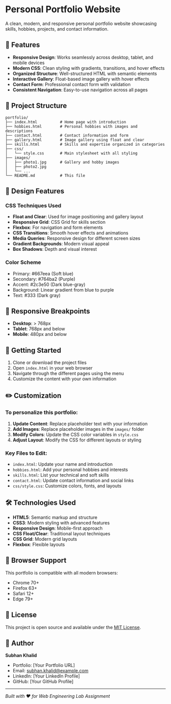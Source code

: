 # Personal Portfolio Website

A clean, modern, and responsive personal portfolio website showcasing skills, hobbies, projects, and contact information.

## 🌟 Features

- **Responsive Design**: Works seamlessly across desktop, tablet, and mobile devices
- **Modern CSS**: Clean styling with gradients, transitions, and hover effects
- **Organized Structure**: Well-structured HTML with semantic elements
- **Interactive Gallery**: Float-based image gallery with hover effects
- **Contact Form**: Professional contact form with validation
- **Consistent Navigation**: Easy-to-use navigation across all pages

## 📁 Project Structure

```
portfolio/
├── index.html          # Home page with introduction
├── hobbies.html        # Personal hobbies with images and descriptions
├── contact.html        # Contact information and form
├── gallery.html        # Image gallery using float and clear
├── skills.html         # Skills and expertise organized in categories
├── css/
│   └── style.css       # Main stylesheet with all styling
├── images/
│   ├── photo1.jpg      # Gallery and hobby images
│   ├── photo2.jpg
│   └── ...
└── README.md           # This file
```

## 🎨 Design Features

### CSS Techniques Used
- **Float and Clear**: Used for image positioning and gallery layout
- **Responsive Grid**: CSS Grid for skills section
- **Flexbox**: For navigation and form elements
- **CSS Transitions**: Smooth hover effects and animations
- **Media Queries**: Responsive design for different screen sizes
- **Gradient Backgrounds**: Modern visual appeal
- **Box Shadows**: Depth and visual interest

### Color Scheme
- Primary: #667eea (Soft blue)
- Secondary: #764ba2 (Purple)
- Accent: #2c3e50 (Dark blue-gray)
- Background: Linear gradient from blue to purple
- Text: #333 (Dark gray)

## 📱 Responsive Breakpoints

- **Desktop**: > 768px
- **Tablet**: 768px and below
- **Mobile**: 480px and below

## 🚀 Getting Started

1. Clone or download the project files
2. Open `index.html` in your web browser
3. Navigate through the different pages using the menu
4. Customize the content with your own information

## ✏️ Customization

### To personalize this portfolio:

1. **Update Content**: Replace placeholder text with your information
2. **Add Images**: Replace placeholder images in the `images/` folder
3. **Modify Colors**: Update the CSS color variables in `style.css`
4. **Adjust Layout**: Modify the CSS for different layouts or styling

### Key Files to Edit:
- `index.html`: Update your name and introduction
- `hobbies.html`: Add your personal hobbies and interests
- `skills.html`: List your technical and soft skills
- `contact.html`: Update contact information and social links
- `css/style.css`: Customize colors, fonts, and layouts

## 🛠️ Technologies Used

- **HTML5**: Semantic markup and structure
- **CSS3**: Modern styling with advanced features
- **Responsive Design**: Mobile-first approach
- **CSS Float/Clear**: Traditional layout techniques
- **CSS Grid**: Modern grid layouts
- **Flexbox**: Flexible layouts

## 📄 Browser Support

This portfolio is compatible with all modern browsers:
- Chrome 70+
- Firefox 63+
- Safari 12+
- Edge 79+

## 📝 License

This project is open source and available under the [MIT License](LICENSE).

## 👤 Author

**Subhan Khalid**
- Portfolio: [Your Portfolio URL]
- Email: subhan.khalid@example.com
- LinkedIn: [Your LinkedIn Profile]
- GitHub: [Your GitHub Profile]

---

*Built with ❤️ for Web Engineering Lab Assignment*